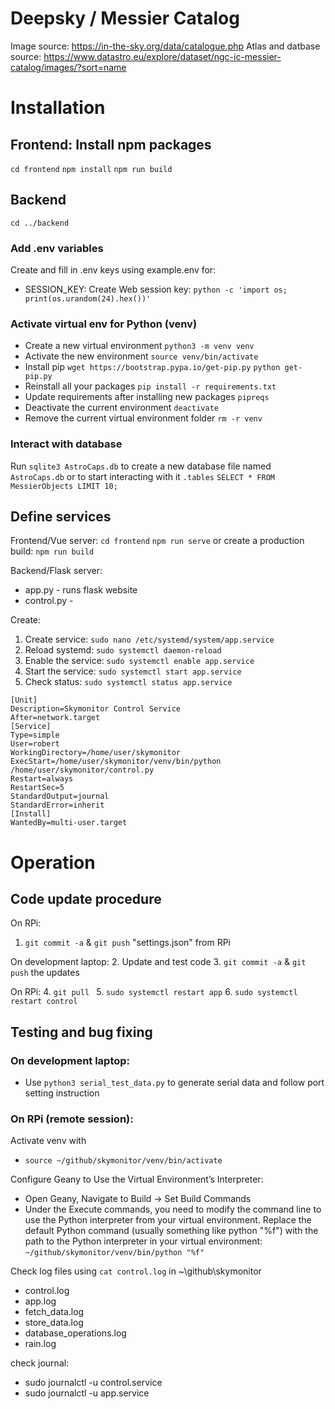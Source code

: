 # Deepsky / Messier Catalog

Image source: https://in-the-sky.org/data/catalogue.php
Atlas and datbase source: https://www.datastro.eu/explore/dataset/ngc-ic-messier-catalog/images/?sort=name

# Installation
## Frontend: Install npm packages
`cd frontend`
`npm install`
`npm run build`
## Backend
`cd ../backend`
### Add .env variables
Create and fill in .env keys using example.env for:
- SESSION_KEY: Create Web session key:
  `python -c 'import os; print(os.urandom(24).hex())'`
### Activate virtual env for Python (venv)
- Create a new virtual environment
`python3 -m venv venv`
- Activate the new environment
`source venv/bin/activate`
- Install pip
`wget https://bootstrap.pypa.io/get-pip.py`
`python get-pip.py `
- Reinstall all your packages
`pip install -r requirements.txt`
- Update requirements after installing new packages
`pipreqs`
- Deactivate the current environment
`deactivate`
- Remove the current virtual environment folder
`rm -r venv`
### Interact with database
Run `sqlite3 AstroCaps.db` to create a new database file named `AstroCaps.db` or to start interacting with it
`.tables`
`SELECT * FROM MessierObjects LIMIT 10;`
## Define services
Frontend/Vue server:
`cd frontend`
`npm run serve`
or create a production build:
`npm run build`

Backend/Flask server:
- app.py - runs flask website
- control.py - 

Create:
1. Create service: `sudo nano /etc/systemd/system/app.service`
2. Reload systemd: `sudo systemctl daemon-reload`
3. Enable the service: `sudo systemctl enable app.service`
4. Start the service: `sudo systemctl start app.service`
5. Check status: `sudo systemctl status app.service`

```
[Unit]
Description=Skymonitor Control Service
After=network.target
[Service]
Type=simple
User=robert
WorkingDirectory=/home/user/skymonitor
ExecStart=/home/user/skymonitor/venv/bin/python /home/user/skymonitor/control.py
Restart=always
RestartSec=5
StandardOutput=journal
StandardError=inherit
[Install]
WantedBy=multi-user.target
```
# Operation
## Code update procedure
On RPi:
1. `git commit -a` & `git push` "settings.json" from RPi

On development laptop:
2. Update and test code
3. `git commit -a` & `git push` the updates 

On RPi:
4. `git pull `
5. `sudo systemctl restart app`
6. `sudo systemctl restart control`
## Testing and bug fixing
### On development laptop: 
- Use `python3 serial_test_data.py` to generate serial data and follow port setting instruction
### On RPi (remote session):
Activate venv with 
- `source ~/github/skymonitor/venv/bin/activate`

Configure Geany to Use the Virtual Environment’s Interpreter:
- Open Geany, Navigate to Build → Set Build Commands
- Under the Execute commands, you need to modify the command line to use the Python interpreter from your virtual environment.
Replace the default Python command (usually something like python "%f") with the path to the Python interpreter in your virtual environment:
`~/github/skymonitor/venv/bin/python "%f"`

Check log files using `cat control.log` in ~\github\skymonitor
- control.log 
- app.log 
- fetch_data.log 
- store_data.log
- database_operations.log
- rain.log

check journal:
- sudo journalctl -u control.service
- sudo journalctl -u app.service 
